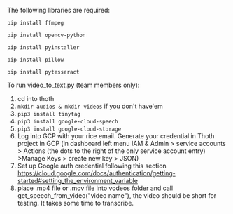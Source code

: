 The following libraries are required:

`pip install ffmpeg`

`pip install opencv-python`

`pip install pyinstaller`

`pip install pillow`

`pip install pytesseract`

To run video_to_text.py (team members only):

1. cd into thoth
2. `mkdir audios & mkdir videos` if you don't have'em
3. `pip3 install tinytag`
4. `pip3 install google-cloud-speech`
5. `pip3 install google-cloud-storage`
6. Log into GCP with your rice email. Generate your credential in Thoth project in GCP (in dashboard left menu IAM & Admin > service accounts > Actions (the dots to the right of the only service account entry)  >Manage Keys > create new key > JSON) 
7. Set up Google auth credential following this section https://cloud.google.com/docs/authentication/getting-started#setting_the_environment_variable 
8. place .mp4 file or .mov file into vodeos folder and call get_speech_from_video("video name"), the video should be short for testing. It takes some time to transcribe.
